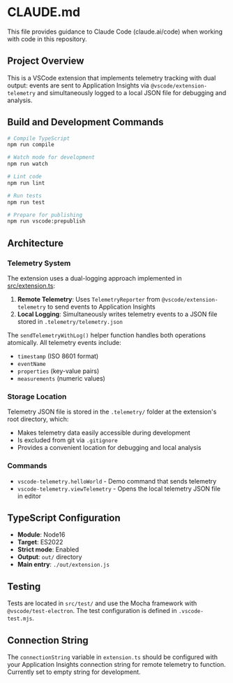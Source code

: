 # CLAUDE.md

This file provides guidance to Claude Code (claude.ai/code) when working with code in this repository.

## Project Overview

This is a VSCode extension that implements telemetry tracking with dual output: events are sent to Application Insights via `@vscode/extension-telemetry` and simultaneously logged to a local JSON file for debugging and analysis.

## Build and Development Commands

```bash
# Compile TypeScript
npm run compile

# Watch mode for development
npm run watch

# Lint code
npm run lint

# Run tests
npm run test

# Prepare for publishing
npm run vscode:prepublish
```

## Architecture

### Telemetry System

The extension uses a dual-logging approach implemented in [src/extension.ts](src/extension.ts):

1. **Remote Telemetry**: Uses `TelemetryReporter` from `@vscode/extension-telemetry` to send events to Application Insights
2. **Local Logging**: Simultaneously writes telemetry events to a JSON file stored in `.telemetry/telemetry.json`

The `sendTelemetryWithLog()` helper function handles both operations atomically. All telemetry events include:
- `timestamp` (ISO 8601 format)
- `eventName`
- `properties` (key-value pairs)
- `measurements` (numeric values)

### Storage Location

Telemetry JSON file is stored in the `.telemetry/` folder at the extension's root directory, which:
- Makes telemetry data easily accessible during development
- Is excluded from git via `.gitignore`
- Provides a convenient location for debugging and local analysis

### Commands

- `vscode-telemetry.helloWorld` - Demo command that sends telemetry
- `vscode-telemetry.viewTelemetry` - Opens the local telemetry JSON file in editor

## TypeScript Configuration

- **Module**: Node16
- **Target**: ES2022
- **Strict mode**: Enabled
- **Output**: `out/` directory
- **Main entry**: `./out/extension.js`

## Testing

Tests are located in `src/test/` and use the Mocha framework with `@vscode/test-electron`. The test configuration is defined in `.vscode-test.mjs`.

## Connection String

The `connectionString` variable in `extension.ts` should be configured with your Application Insights connection string for remote telemetry to function. Currently set to empty string for development.
